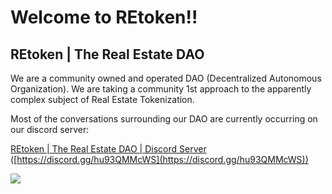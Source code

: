 # Welcome to REtoken!!

## REtoken | The Real Estate DAO

We are a community owned and operated DAO (Decentralized Autonomous Organization).  We are taking a community 1st approach to the apparently complex subject of Real Estate Tokenization.

Most of the conversations surrounding our DAO are currently occurring on our discord server:

[REtoken | The Real Estate DAO | Discord Server](https://discord.gg/hu93QMMcWS) ([https://discord.gg/hu93QMMcWS](https://discord.gg/hu93QMMcWS))

![](.gitbook/assets/logo\_REtoken.png)
